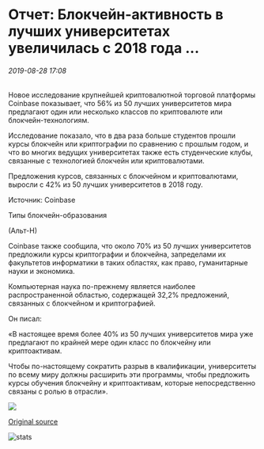 # Отчет: Блокчейн-активность в лучших университетах увеличилась с 2018 года ...

###### 2019-08-28 17:08

Новое исследование крупнейшей криптовалютной торговой платформы Coinbase показывает, что 56% из 50 лучших университетов мира предлагают один или несколько классов по криптовалюте или блокчейн-технологиям.

Исследование показало, что в два раза больше студентов прошли курсы блокчейн или криптографии по сравнению с прошлым годом, и что во многих ведущих университетах также есть студенческие клубы, связанные с технологией блокчейн или криптовалютами.

Предложения курсов, связанных с блокчейном и криптовалютами, выросли с 42% из 50 лучших университетов в 2018 году.

Источник: Coinbase

Типы блокчейн-образования

(Альт-Н)

Coinbase также сообщила, что около 70% из 50 лучших университетов предложили курсы криптографии и блокчейна, запределами их факультетов информатики в таких областях, как право, гуманитарные науки и экономика.

Компьютерная наука по-прежнему является наиболее распространенной областью, содержащей 32,2% предложений, связанных с блокчейном и криптографией.

Он писал:

«В настоящее время более 40% из 50 лучших университетов мира уже предлагают по крайней мере один класс по блокчейну или криптоактивам.

Чтобы по-настоящему сократить разрыв в квалификации, университеты по всему миру должны расширить эти программы, чтобы предложить курсы обучения блокчейну и криптоактивам, которые непосредственно связаны с ролью в отрасли».

![](https://s3.cointelegraph.com/storage/uploads/view/db031a959b945a8c9ad25a6650ea065c.png)

[Original source](https://cointelegraph.com/news/report-blockchain-activity-at-top-universities-increased-since-2018)

![stats](https://c.statcounter.com/11760860/0/a89fa40b/1/ "stats")